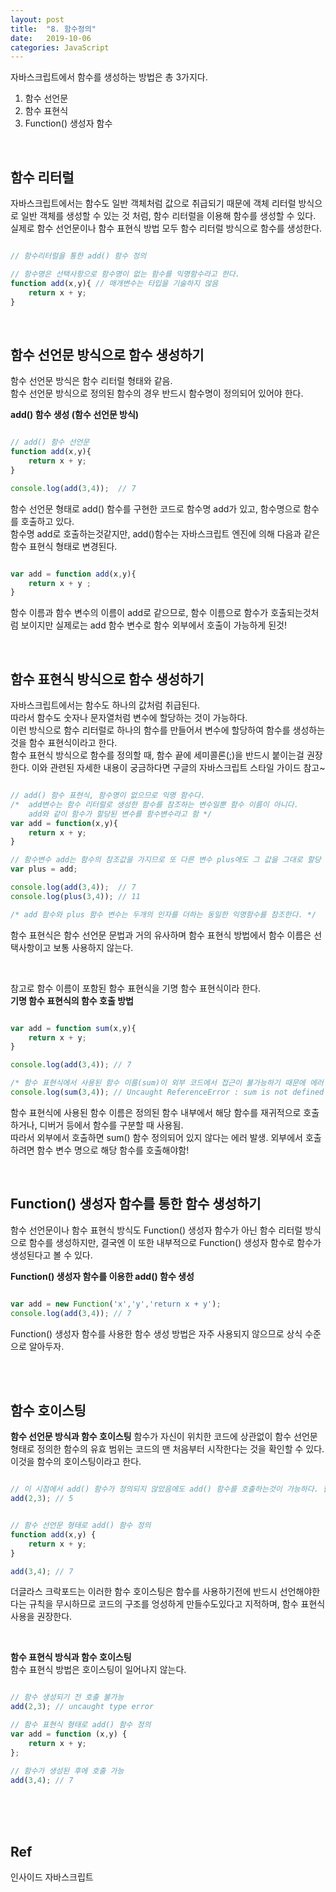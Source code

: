 ```yaml
---
layout: post
title:  "8. 함수정의"
date:   2019-10-06
categories: JavaScript
---  
```

자바스크립트에서 함수를 생성하는 방법은 총 3가지다.  
1. 함수 선언문  
2. 함수 표현식  
3. Function() 생성자 함수  
  
<br>
  
## 함수 리터럴  
자바스크립트에서는 함수도 일반 객체처럼 값으로 취급되기 때문에 객체 리터럴 방식으로 일반 객체를 생성할 수 있는 것 처럼, 함수 리터럴을 이용해 함수를 생성할 수 있다.  
실제로 함수 선언문이나 함수 표현식 방법 모두 함수 리터럴 방식으로 함수를 생성한다.  
  
```javascript

// 함수리터럴을 통한 add() 함수 정의

// 함수명은 선택사항으로 함수명이 없는 함수를 익명함수라고 한다.
function add(x,y){ // 매개변수는 타입을 기술하지 않음
	return x + y;
}

```
  
<br>
  
## 함수 선언문 방식으로 함수 생성하기  
함수 선언문 방식은 함수 리터럴 형태와 같음.  
함수 선언문 방식으로 정의된 함수의 경우 반드시 함수명이 정의되어 있어야 한다.  
  
**add() 함수 생성 (함수 선언문 방식)**  
```javascript

// add() 함수 선언문
function add(x,y){
	return x + y;
}

console.log(add(3,4));  // 7

```
함수 선언문 형태로 add() 함수를 구현한 코드로 함수명 add가 있고, 함수명으로 함수를 호출하고 있다.  
함수명 add로 호출하는것같지만, add()함수는 자바스크립트 엔진에 의해 다음과 같은 함수 표현식 형태로 변경된다.  
```javascript

var add = function add(x,y){
	return x + y ;
}

```
함수 이름과 함수 변수의 이름이 add로 같으므로, 함수 이름으로 함수가 호출되는것처럼 보이지만 실제로는 add 함수 변수로 함수 외부에서 호출이 가능하게 된것!  
  
<br>
  
## 함수 표현식 방식으로 함수 생성하기  
자바스크립트에서는 함수도 하나의 값처럼 취급된다.  
따라서 함수도 숫자나 문자열처럼 변수에 할당하는 것이 가능하다.  
이런 방식으로 함수 리터럴로 하나의 함수를 만들어서 변수에 할당하여 함수를 생성하는 것을 함수 표현식이라고 한다.  
함수 표현식 방식으로 함수를 정의할 때, 함수 끝에 세미콜론(;)을 반드시 붙이는걸 권장한다. 이와 관련된 자세한 내용이 궁금하다면 구글의 자바스크립트 스타일 가이드 참고~  
  
```javascript

// add() 함수 표현식, 함수명이 없으므로 익명 함수다.
/* 	add변수는 함수 리터럴로 생성한 함수를 참조하는 변수일뿐 함수 이름이 아니다. 
	add와 같이 함수가 할당된 변수를 함수변수라고 함 */
var add = function(x,y){
	return x + y;
}

// 함수변수 add는 함수의 참조값을 가지므로 또 다른 변수 plus에도 그 값을 그대로 할당 가능 
var plus = add;

console.log(add(3,4));	// 7
console.log(plus(3,4)); // 11

/* add 함수와 plus 함수 변수는 두개의 인자를 더하는 동일한 익명함수를 참조한다. */

```
함수 표현식은 함수 선언문 문법과 거의 유사하며 함수 표현식 방법에서 함수 이름은 선택사항이고 보통 사용하지 않는다.  
  
<br>
  
참고로 함수 이름이 포함된 함수 표현식을 기명 함수 표현식이라 한다.  
**기명 함수 표현식의 함수 호출 방법**
```javascript

var add = function sum(x,y){
	return x + y;
}

console.log(add(3,4)); // 7

/* 함수 표현식에서 사용된 함수 이름(sum)이 외부 코드에서 접근이 불가능하기 때문에 에러 발생 */
console.log(sum(3,4)); // Uncaught ReferenceError : sum is not defined 에러 발생

```
함수 표현식에 사용된 함수 이름은 정의된 함수 내부에서 해당 함수를 재귀적으로 호출하거나, 디버거 등에서 함수를 구분할 때 사용됨.  
따라서 외부에서 호출하면 sum() 함수 정의되어 있지 않다는 에러 발생. 외부에서 호출하려면 함수 변수 명으로 해당 함수를 호출해야함!  
  
<br>
  
  
## Function() 생성자 함수를 통한 함수 생성하기  
함수 선언문이나 함수 표현식 방식도 Function() 생성자 함수가 아닌 함수 리터럴 방식으로 함수를 생성하지만, 결국엔 이 또한 내부적으로 Function() 생성자 함수로 함수가 생성된다고 볼 수 있다.  
  
**Function() 생성자 함수를 이용한 add() 함수 생성**
```javascript

var add = new Function('x','y','return x + y');
console.log(add(3,4)); // 7

```
Function() 생성자 함수를 사용한 함수 생성 방법은 자주 사용되지 않으므로 상식 수준으로 알아두자.  
  
<br>
<br>
  
## 함수 호이스팅 
**함수 선언문 방식과 함수 호이스팅**
함수가 자신이 위치한 코드에 상관없이 함수 선언문 형태로 정의한 함수의 유효 범위는 코드의 맨 처음부터 시작한다는 것을 확인할 수 있다. 이것을 함수의 호이스팅이라고 한다.  
```javascript

// 이 시점에서 add() 함수가 정의되지 않았음에도 add() 함수를 호출하는것이 가능하다. 함수 호이스팅이 일어난것.
add(2,3); // 5


// 함수 선언문 형태로 add() 함수 정의 
function add(x,y) {
	return x + y;
}

add(3,4); // 7

```
더글라스 크락포드는 이러한 함수 호이스팅은 함수를 사용하기전에 반드시 선언해야한다는 규칙을 무시하므로 코드의 구조를 엉성하게 만들수도있다고 지적하며, 함수 표현식 사용을 권장한다.  
  
<br>
  
**함수 표현식 방식과 함수 호이스팅**  
함수 표현식 방법은 호이스팅이 일어나지 않는다.  
```javascript

// 함수 생성되기 전 호출 불가능
add(2,3); // uncaught type error

// 함수 표현식 형태로 add() 함수 정의
var add = function (x,y) {
	return x + y;
};

// 함수가 생성된 후에 호출 가능 
add(3,4); // 7

```
<br>
<br>
<br>
  
**Ref**  
---  
인사이드 자바스크립트
